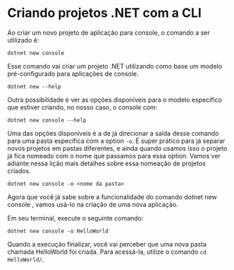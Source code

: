 # Criando projetos .NET com a CLI

Ao criar um novo projeto de aplicação para console, o comando a ser utilizado é:

```
dotnet new console
```

Esse comando vai criar um projeto .NET utilizando como base um modelo pré-configurado para aplicações de console.

```
dotnet new --help
```
Outra possibilidade é ver as opções disponíveis para o modelo específico que estiver criando, no nosso caso, o console com:
```
dotnet new console --help
 ```
Uma das opções disponíveis é a de já direcionar a saída desse comando para uma pasta específica com a option ```-o```. É super prático para já separar novos projetos em pastas diferentes, e ainda quando usamos isso o projeto já fica nomeado com o nome que passamos para essa option. Vamos ver adiante nessa lição mais detalhes sobre essa nomeação de projetos criados.
```
dotnet new console -o <nome da pasta>
```

Agora que você já sabe sobre a funcionalidade do comando dotnet new console , vamos usá-lo na criação de uma nova aplicação.

Em seu terminal, execute o seguinte comando:

```
dotnet new console -o HelloWorld
```
Quando a execução finalizar, você vai perceber que uma nova pasta chamada HelloWorld foi criada. Para acessá-la, utilize o comando ```cd HelloWorld/```.
